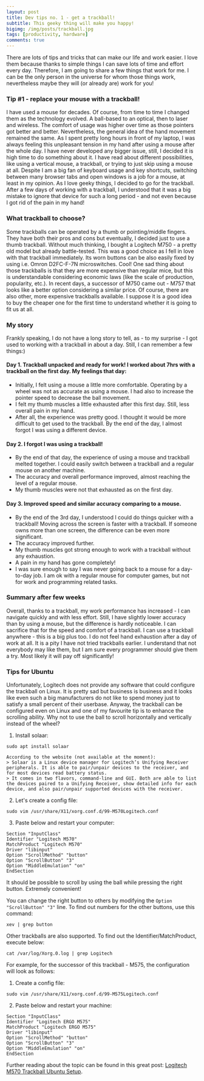 ```yaml
---
layout: post
title: Dev tips no. 1 - get a trackball!
subtitle: This geeky thing will make you happy!
bigimg: /img/posts/trackball.jpg
tags: [productivity, hardware]
comments: true
---
```


There are lots of tips and tricks that can make our life and work easier. I love them because thanks to simple things
I can save lots of time and effort every day. Therefore, I am going to share a few things that work for me. I can be the only person in the
universe for whom those things work, nevertheless maybe they will (or already are) work for you!

### Tip #1 - replace your mouse with a trackball!
I have used a mouse for decades. Of course, from time to time I changed them as the technology evolved. A ball-based to an optical, then to laser and wireless. The comfort of usage was higher over time
as those pointers got better and better. Nevertheless, the general idea of the hand movement remained the same. As I spent pretty long hours in front of my laptop,
I was always feeling this unpleasant tension in my hand after using a mouse after the whole day. I have never developed any bigger issue, still, I decided it is high time to do something about it.
I have read about different possibilities, like using a vertical mouse, a trackball, or trying to just skip using a mouse at all. Despite I am a big fan of keyboard usage and key shortcuts,
switching between many browser tabs and open windows is a job for a mouse, at least in my opinion. As I love geeky things, I decided to go for the trackball. After a few days of working with a trackball,
I understood that it was a big mistake to ignore that device for such a long period - and not even because I got rid of the pain in my hand!

### What trackball to choose?
Some trackballs can be operated by a thumb or pointing/middle fingers. They have both their pros and cons but eventually, I decided just to use a thumb trackball.
Without much thinking, I bought a Logitech M750 - a pretty old model but already battle-tested. This was a good choice as I fell in love with that trackball immediately. Its worn buttons can be also easily fixed by using i.e. Omron D2FC-F-7N microswitches. Cool!
One sad thing about those trackballs is that they are more expensive than regular mice, but this is understandable considering economic laws (like the scale of production, popularity, etc.).
In recent days, a successor of M750 came out - M757 that looks like a better option considering a similar price. Of course, there are also other, more expensive trackballs available. I suppose it is a good idea to buy the cheaper one for the first time to understand whether it is going to fit us at all.

### My story
Frankly speaking, I do not have a long story to tell, as - to my surprise - I got used to working with a trackball in about a day. Still, I can remember a few things:)

#### Day 1. Trackball unpacked and ready for work! I worked about 7hrs with a trackball on the first day. My feelings that day:
- Initially, I felt using a mouse a little more comfortable. Operating by a wheel was not as accurate as using a mouse. I had also to increase the pointer speed to decrease the ball movement.
- I felt my thumb muscles a little exhausted after this first day. Still, less overall pain in my hand.
- After all, the experience was pretty good. I thought it would be more difficult to get used to the trackball. By the end of the day, I almost forgot I was using a different device.

#### Day 2. I forgot I was using a trackball!
- By the end of that day, the experience of using a mouse and trackball melted together. I could easily switch between a trackball and a regular mouse on another machine.
- The accuracy and overall performance improved, almost reaching the level of a regular mouse.
- My thumb muscles were not that exhausted as on the first day.

#### Day 3. Improved speed and similar accuracy comparing to a mouse.
- By the end of the 3rd day, I understood I could do things quicker with a trackball! Moving across the screen is faster with a trackball. If someone owns more than one screen, the difference can be even more significant.
- The accuracy improved further.
- My thumb muscles got strong enough to work with a trackball without any exhaustion.
- A pain in my hand has gone completely!
- I was sure enough to say I was never going back to a mouse for a day-to-day job. I am ok with a regular mouse for computer games, but not for work and programming related tasks.

### Summary after few weeks
Overall, thanks to a trackball, my work performance has increased - I can navigate quickly and with less effort. Still, I have slightly lower accuracy than by using a mouse, but the
difference is hardly noticeable. I can sacrifice that for the speed and comfort of a trackball. I can use a trackball anywhere - this is a big plus too. I do not feel hand exhaustion after a 
day of work at all. It is a pity I have not tried trackballs earlier. I understand that not everybody may like them, but I am sure every programmer should give them a try. Most likely it will pay off significantly!

### Tips for Ubuntu
Unfortunately, Logitech does not provide any software that could configure the trackball on Linux. It is pretty sad but business is business and it looks like even such a big manufacturers
do not like to spend money just to satisfy a small percent of their userbase. Anyway, the trackball can be configured even on Linux and one of my favourite tip is to enhance the scrolling ability.
Why not to use the ball to scroll horizontally and vertically instead of the wheel?

1. Install solaar:
```shell
sudo apt install solaar
```

    According to the website (not available at the moment):
    > Solaar is a Linux device manager for Logitech’s Unifying Receiver peripherals. It is able to pair/unpair devices to the receiver, and for most devices read battery status.
    > It comes in two flavors, command-line and GUI. Both are able to list the devices paired to a Unifying Receiver, show detailed info for each device, and also pair/unpair supported devices with the receiver.


2. Let's create a config file:
```shell
sudo vim /usr/share/X11/xorg.conf.d/99-M570Logitech.conf
```
3. Paste below and restart your computer:
```shell
Section "InputClass"
Identifier "Logitech M570"
MatchProduct "Logitech M570"
Driver "libinput"
Option "ScrollMethod" "button"
Option "ScrollButton" "3"
Option "MiddleEmulation" "on"
EndSection
```


It should be possible to scroll by using the ball while pressing the right button. Extremely convenient!

You can change the right button to others by modifying the `Option "ScrollButton" "3"` line. To find out numbers for the other buttons, use this command:
```shell
xev | grep button
```

Other trackballs are also supported. To find out the Identifier/MatchProduct, execute below:
```shell
cat /var/log/Xorg.0.log | grep Logitech
```

For example, for the successor of this trackball - M575, the configuration will look as follows:

1. Create a config file:
```shell
sudo vim /usr/share/X11/xorg.conf.d/99-M575Logitech.conf
```

2. Paste below and restart your machine:
```shell
Section "InputClass"
Identifier "Logitech ERGO M575"
MatchProduct "Logitech ERGO M575"
Driver "libinput"
Option "ScrollMethod" "button"
Option "ScrollButton" "3"
Option "MiddleEmulation" "on"
EndSection
```

Further reading about the topic can be found in this great post: [Logitech M570 Trackball Ubuntu Setup](https://cianoflynn.github.io/logitech-m570-trackball-ubuntu-setup.html).
